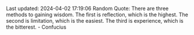 Last updated: 2024-04-02 17:19:06
Random Quote: There are three methods to gaining wisdom. The first is reflection, which is the highest. The second is limitation, which is the easiest. The third is experience, which is the bitterest. - Confucius